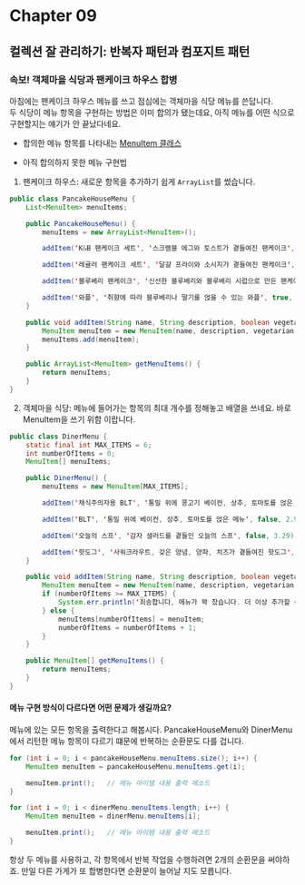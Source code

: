 # Chapter 09

## 컬렉션 잘 관리하기: 반복자 패턴과 컴포지트 패턴

### 속보! 객체마을 식당과 팬케이크 하우스 합병

아침에는 팬케이크 하우스 메뉴를 쓰고 점심에는 객체마을 식당 메뉴를 쓴답니다.\
두 식당이 메뉴 항목을 구현하는 방법은 이미 합의가 됐는데요, 아직 메뉴를 어떤 식으로 구현할지는 얘기가 안 끝났다네요.

- 합의한 메뉴 항목를 나타내는 [MenuItem 클래스](/codes/MenuItem.ts)

- 아직 합의하지 못한 메뉴 구현법

1. 팬케이크 하우스: 새로운 항목을 추가하기 쉽게 `ArrayList`를 썼습니다.

```java
public class PancakeHouseMenu {
    List<MenuItem> menuItems;

    public PancakeHouseMenu() {
        menuItems = new ArrayList<MenuItem>();

        addItem('K&B 팬케이크 세트', '스크램블 에그와 토스트가 곁들여진 팬케이크', true, 2.99);

        addItem('레귤러 팬케이크 세트', '달걀 프라이와 소시지가 곁들여진 팬케이크', false, 2.99);

        addItem('블루베리 팬케이크', '신선한 블루베리와 블루베리 시럽으로 만든 팬케이크', true, 3.49);

        addItem('와플', '취향에 따라 블루베리나 딸기를 얹을 수 있는 와플', true, 3.59);
    }

    public void addItem(String name, String description, boolean vegetarian, double price) {
        MenuItem menuItem = new MenuItem(name, description, vegetarian, price);
        menuItems.add(menuItem);
    }

    public ArrayList<MenuItem> getMenuItems() {
        return menuItems;
    }
}
```

2. 객체마을 식당: 메뉴에 들어가는 항목의 최대 개수를 정해놓고 배열을 쓰네요. 바로 MenuItem을 쓰기 위함 이랍니다.

```java
public class DinerMenu {
    static final int MAX_ITEMS = 6;
    int numberOfItems = 0;
    MenuItem[] menuItems;

    public DinerMenu() {
        menuItems = new MenuItem[MAX_ITEMS];

        addItem('채식주의자용 BLT', '통밀 위에 콩고기 베이컨, 상추, 토마토를 얹은 메뉴', true, 2.99);

        addItem('BLT', '통밀 위에 베이컨, 상추, 토마토를 얹은 메뉴', false, 2.99);

        addItem('오늘의 스프', '감자 샐러드를 곁들인 오늘의 스프', false, 3.29);

        addItem('핫도그', '사워크라우트, 갖은 양념, 양파, 치즈가 곁들여진 핫도그', false, 3.05);
    }

    public void addItem(String name, String description, boolean vegetarian, double price) {
        MenuItem menuItem = new MenuItem(name, description, vegetarian, price);
        if (numberOfItems >= MAX_ITEMS) {
            System.err.println('죄송합니다, 메뉴가 꽉 찼습니다. 더 이상 추가할 수 없습니다.');
        } else {
            menuItems[numberOfItems] = menuItem;
            numberOfItems = numberOfItems + 1;
        }
    }

    public MenuItem[] getMenuItems() {
        return menuItems;
    }
}
```

#### 메뉴 구현 방식이 다르다면 어떤 문제가 생길까요?

메뉴에 있는 모든 항목을 출력한다고 해봅시다. PancakeHouseMenu와 DinerMenu에서 리턴한 메뉴 항목이 다르기 떄문에 반복하는 순환문도 다를 겁니다.

```java
for (int i = 0; i < pancakeHouseMenu.menuItems.size(); i++) {
    MenuItem menuItem = pancakeHouseMenu.menuItems.get(i);

    menuItem.print();   // 메뉴 아이템 내용 출력 메소드
}

for (int i = 0; i < dinerMenu.menuItems.length; i++) {
    MenuItem menuItem = dinerMenu.menuItems[i];

    menuItem.print();   // 메뉴 아이템 내용 출력 메소드
}
```

항상 두 메뉴를 사용하고, 각 항목에서 반복 작업을 수행하려면 2개의 순환문을 써야하죠. 만일 다른 가게가 또 합병한다면 순환문이 늘어날 지도 모릅니다.

<!-- 
9. The Iterator and Composite Patterns: Well-Managed Collections


* 		Can we encapsulate the iteration?
* 		Meet the Iterator Pattern
* 		Adding an Iterator to DinerMenu
* 		Reworking the Diner Menu with Iterator
* 		Fixing up the Waitress code
* 		Testing our code
    * 		Here’s the test run...
* 		What have we done so far?
* 		What we have so far...
* 		Making some improvements...
* 		Cleaning things up with java.util.Iterator
* 		We are almost there...
* 		What does this get us?
* 		Iterator Pattern defined
* 		Single Responsibility
* 		Taking a look at the Café Menu
* 		Reworking the Café Menu code
* 		Adding the Café Menu to the Waitress
* 		Breakfast, lunch AND dinner
    * 		Here’s the test run; check out the new dinner menu from the Café!
* 		What did we do?
* 		We decoupled the Waitress....
* 		... and we made the Waitress more extensible
* 		But there’s more!
* 		Iterators and Collections
* 		Is the Waitress ready for prime time?
* 		Just when we thought it was safe...
* 		What do we need?
* 		The Composite Pattern defined
* 		Designing Menus with Composite
* 		Implementing the Menu Component
* 		Implementing the Menu Item
* 		Implementing the Composite Menu
    * 		Fixing the print() method
* 		Getting ready for a test drive...
* 		Now for the test drive...
* 		Getting ready for a test drive...
* 		Flashback to Iterator
* 		The Composite Iterator
* 		The Null Iterator
* 		Give me the vegetarian menu
* 		The magic of Iterator & Composite together...
* 		Tools for your Design Toolbox -->